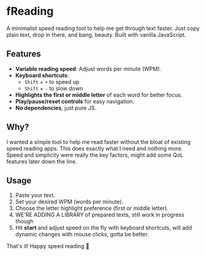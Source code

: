 # fReading

A minimalist speed reading tool to help me get through text faster. Just copy plain text, drop in there, and bang, beauty. 
Built with vanilla JavaScript.

## Features

- **Variable reading speed**: Adjust words per minute (WPM).
- **Keyboard shortcuts**:  
  - `Shift` + `+` to speed up  
  - `Shift` + `-` to slow down
- **Highlights the first or middle letter** of each word for better focus.
- **Play/pause/reset controls** for easy navigation.
- **No dependencies**, just pure JS.

## Why?

I wanted a simple tool to help me read faster without the bloat of existing speed reading apps. This does exactly what I need and nothing more. Speed and simplicity were really the key factors, might add some QoL features later down the line.

## Usage

1. Paste your text.
2. Set your desired WPM (words per minute).
3. Choose the letter highlight preference (first or middle letter).
4. WE'RE ADDING A LIBRARY of prepared texts, still work in progress though
4. Hit **start** and adjust speed on the fly with keyboard shortcuts, will add dynamic changes with mouse clicks, gotta be better.

That's it! Happy speed reading 🚀
